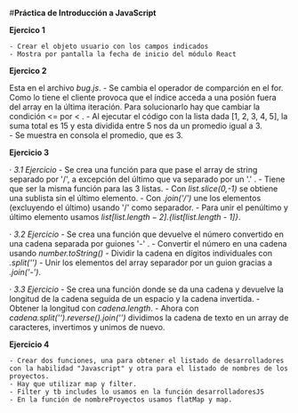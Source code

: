 #**Práctica de Introducción a JavaScript**

**Ejercico 1**

    - Crear el objeto usuario con los campos indicados
    - Mostra por pantalla la fecha de inicio del módulo React

**Ejercico 2**
 
 Esta en el archivo *bug.js*.
    - Se cambia el operador de comparción en el for. Como lo tiene el cliente provoca que el índice acceda a una posión fuera del array en la última iteración. Para solucionarlo hay que cambiar la condición <= por < .
    - Al ejecutar el código con la lista dada [1, 2, 3, 4, 5], la suma total es 15 y esta dividida entre 5 nos da un promedio igual a 3.  
    - Se muestra en consola el promedio, que es 3.

**Ejercicio 3**

· *3.1 Ejercicio*
    - Se crea una función para que pase el array de string separado por '/', a excepción del último que va separado por un '.' .
    - Tiene que ser la misma función para las 3 listas.
    - Con *list.slice(0,-1)* se obtiene una sublista sin el último elemento.
    - Con *.join('/')* une los elementos (excluyendo el último) usando '/' como separador.
    - Para unir el penúltimo y último elemento usamos *${list[list.length - 2]}.${list[list.length - 1]}*.

· *3.2 Ejercicio*
    - Se crea una función que devuelve el número convertido en una cadena separada por guiones '-' .
    - Convertir el número en una cadena usando *number.toString()*
    - Dividir la cadena en dígitos individuales con *.split('')*
    - Unir los elementos del array separador por un guion gracias a *.join('-')*.

· *3.3 Ejercicio*
    - Se crea una función donde se da una cadena y devuelve la longitud de la cadena seguida de un espacio y la cadena invertida.
    - Obtener la longitud con *cadena.length*.
    - Ahora con *cadena.split('').reverse().join('')* dividimos la cadena de texto en un array de caracteres, invertimos y unimos de nuevo.

**Ejercicio 4**

    - Crear dos funciones, una para obtener el listado de desarrolladores con la habilidad "Javascript" y otra para el listado de nombres de los proyectos.
    - Hay que utilizar map y filter.
    - Filter y tb includes lo usamos en la función desarrolladoresJS
    - En la función de nombreProyectos usamos flatMap y map.



